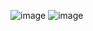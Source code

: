 ![image](https://github.com/Charu-2718/Pizza-Sales-Report/assets/106206014/d5315895-a5bb-4f58-89e7-9c96a4aad6f4)
![image](https://github.com/Charu-2718/Pizza-Sales-Report/assets/106206014/716a2189-4d10-46b3-9ddc-c2d2a17213fc)
